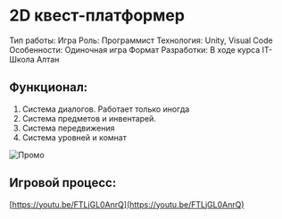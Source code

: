 # 2D квест-платформер

Тип работы: Игра
Роль: Программист
Технология: Unity, Visual Code
Особенности: Одиночная игра
Формат Разработки: В ходе курса IT-Школа Алтан

## Функционал:

1. Система диалогов. Работает только иногда
2. Система предметов и инвентарей.
3. Система передвижения
4. Система уровней и комнат

![Промо](../src/assets/8_1.png)

## Игровой процесс:

[https://youtu.be/FTLjGL0AnrQ](https://youtu.be/FTLjGL0AnrQ)
